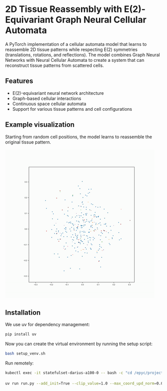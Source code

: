 # 2D Tissue Reassembly with E(2)-Equivariant Graph Neural Cellular Automata

A PyTorch implementation of a cellular automata model that learns to reassemble 2D tissue patterns while respecting E(2) symmetries (translations, rotations, and reflections). The model combines Graph Neural Networks with Neural Cellular Automata to create a system that can reconstruct tissue patterns from scattered cells.

## Features
- E(2)-equivariant neural network architecture
- Graph-based cellular interactions
- Continuous space cellular automata
- Support for various tissue patterns and cell configurations

## Example visualization

Starting from random cell positions, the model learns to reassemble the original tissue pattern.

![Example visualization](docs/assets/positions.gif)

## Installation

We use uv for dependency management:

```bash
pip install uv
```

Now you can create the virtual environment by running the setup script:
```bash
bash setup_venv.sh
```

Run remotely:
```bash
kubectl exec -it statefulset-darius-a100-0 -- bash -c "cd /epyc/projects/dschaub/method-projects/spatialnca && exec bash"

uv run run.py --add_init=True --clip_value=1.0 --max_coord_upd_norm=0.05 --complete=True --pos_init_kwargs='{"scale": 0.05}' --kernel_fn=gaussian --kernel_kwargs='{"eps": 0.02, "max_radius": 0.05}' --use_attn=True --scale_by_dist=True --watch=True
```

